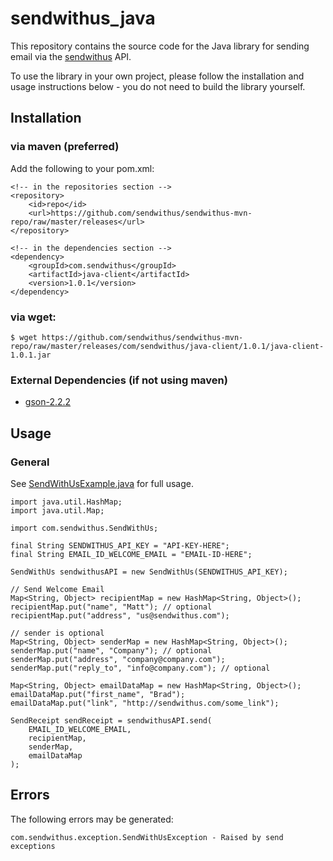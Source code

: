 # sendwithus_java

This repository contains the source code for the  Java library for sending email via the [sendwithus](http://sendwithus.com) API.

To use the library in your own project, please follow the installation and usage instructions below - you do not need to build the library yourself.

## Installation

### via maven (preferred)

Add the following to your pom.xml:

        
    <!-- in the repositories section -->
    <repository>
        <id>repo</id>
        <url>https://github.com/sendwithus/sendwithus-mvn-repo/raw/master/releases</url>
    </repository>        

    <!-- in the dependencies section -->
    <dependency>
        <groupId>com.sendwithus</groupId>
        <artifactId>java-client</artifactId>
        <version>1.0.1</version>
    </dependency>
    
### via wget:

    $ wget https://github.com/sendwithus/sendwithus-mvn-repo/raw/master/releases/com/sendwithus/java-client/1.0.1/java-client-1.0.1.jar

### External Dependencies (if not using maven)
 - [gson-2.2.2](http://google-gson.googlecode.com/files/google-gson-2.2.2-release.zip)

## Usage

### General

See [SendWithUsExample.java](https://github.com/sendwithus/sendwithus_java/blob/master/example/src/main/java/com/sendwithus/client/example/SendWithUsExample.java) for full usage.

    import java.util.HashMap;
    import java.util.Map;

    import com.sendwithus.SendWithUs;
    
    final String SENDWITHUS_API_KEY = "API-KEY-HERE";
    final String EMAIL_ID_WELCOME_EMAIL = "EMAIL-ID-HERE";
    
    SendWithUs sendwithusAPI = new SendWithUs(SENDWITHUS_API_KEY);
    
    // Send Welcome Email
    Map<String, Object> recipientMap = new HashMap<String, Object>();
    recipientMap.put("name", "Matt"); // optional
    recipientMap.put("address", "us@sendwithus.com");

    // sender is optional
    Map<String, Object> senderMap = new HashMap<String, Object>();
    senderMap.put("name", "Company"); // optional
    senderMap.put("address", "company@company.com");
    senderMap.put("reply_to", "info@company.com"); // optional

    Map<String, Object> emailDataMap = new HashMap<String, Object>();
    emailDataMap.put("first_name", "Brad");
    emailDataMap.put("link", "http://sendwithus.com/some_link");

    SendReceipt sendReceipt = sendwithusAPI.send(
        EMAIL_ID_WELCOME_EMAIL, 
        recipientMap,
        senderMap,
        emailDataMap
    );

## Errors

The following errors may be generated:

    com.sendwithus.exception.SendWithUsException - Raised by send exceptions
